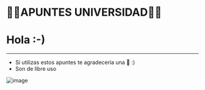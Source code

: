 # 💚💜APUNTES UNIVERSIDAD💚💜
# Hola :-)
---
- Si utilizas estos apuntes te agradecería una 🌟 :)
- Son de libre uso

![image](https://user-images.githubusercontent.com/87705461/159601672-3430cfc7-3334-4fd7-97bc-9a62c5f76c05.png)
